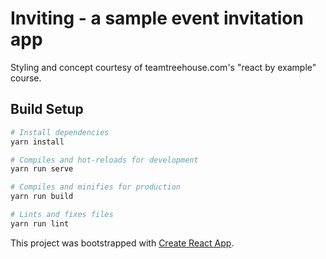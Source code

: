 # Inviting - a sample event invitation app

Styling and concept courtesy of teamtreehouse.com's "react by example" course.

## Build Setup

``` bash
# Install dependencies
yarn install

# Compiles and hot-reloads for development
yarn run serve

# Compiles and minifies for production
yarn run build

# Lints and fixes files
yarn run lint
```

This project was bootstrapped with [Create React App](https://github.com/facebookincubator/create-react-app).
